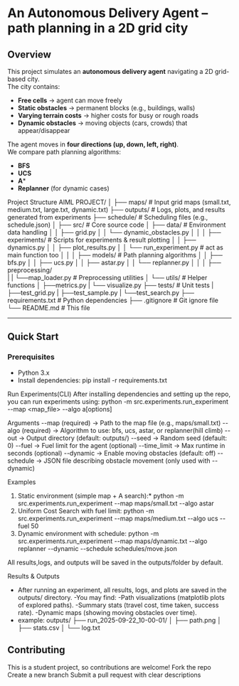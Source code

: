 # An Autonomous Delivery Agent – path planning in a 2D grid city

##  Overview
This project simulates an **autonomous delivery agent** navigating a 2D grid-based city.  
The city contains:
- **Free cells** → agent can move freely
- **Static obstacles** → permanent blocks (e.g., buildings, walls)
- **Varying terrain costs** → higher costs for busy or rough roads
- **Dynamic obstacles** → moving objects (cars, crowds) that appear/disappear

The agent moves in **four directions (up, down, left, right)**.  
We compare path planning algorithms:
- **BFS**
- **UCS**
- **A***
- **Replanner** (for dynamic cases)

Project Structure
AIML PROJECT/
│
├── maps/                           # Input grid maps (small.txt, medium.txt, large.txt, dynamic.txt)
├── outputs/                        # Logs, plots, and results generated from experiments
├── schedule/                       # Scheduling files (e.g., schedule.json)
│
├── src/                            # Core source code
│ ├── data/                         # Environment data handling
│ │ ├── grid.py
│ │ └── dynamic_obstacles.py
│ │
│ ├── experiments/                  # Scripts for experiments & result plotting
│ │ ├── dynamics.py
│ │ ├── plot_results.py
│ │ └── run_experiment.py            # act as main function too
│ │
│ ├── models/                        # Path planning algorithms
│ │ ├── bfs.py
│ │ ├── ucs.py
│ │ ├── astar.py
│ │ └── replanner.py
│ │
│ ├── preprocessing/   
| | └──map_loader.py                 # Preprocessing utilities
│ └── utils/                         # Helper functions
│    ├──metrics.py
|    └── visualize.py
├── tests/                           # Unit tests
|    ├──test_grid.py
|    ├──test_sample.py
|    └──test_search.py
├── requirements.txt                 # Python dependencies
├── .gitignore                       # Git ignore file
└── README.md                        # This file


---

##  Quick Start

### Prerequisites
- Python 3.x  
- Install dependencies:
  pip install -r requirements.txt

Run Experiments(CLI)
After installing dependencies and setting up the repo, you can run experiments using:
python -m src.experiments.run_experiment --map <map_file> --algo a<algorithm>[options]

Arguments
--map (required) → Path to the map file (e.g., maps/small.txt)
--algo (required) → Algorithm to use: bfs, ucs, astar, or replanner(hill climb)
--out → Output directory (default: outputs/)
--seed → Random seed (default: 0)
--fuel → Fuel limit for the agent (optional)
--time_limit → Max runtime in seconds (optional)
--dynamic → Enable moving obstacles (default: off)
--schedule → JSON file describing obstacle movement (only used with --dynamic)

Examples
1. Static environment (simple map + A search):*
python -m src.experiments.run_experiment --map maps/small.txt --algo astar
2. Uniform Cost Search with fuel limit:
python -m src.experiments.run_experiment --map maps/medium.txt --algo ucs --fuel 50
3. Dynamic environment with schedule:
python -m src.experiments.run_experiment --map maps/dynamic.txt --algo replanner --dynamic --schedule schedules/move.json


All results,logs, and outputs will be saved in the outputs/folder by default.

Results & Outputs
 - After running an experiment, all results, logs, and plots are saved in the outputs/ directory.
 -You may find:
     -Path visualizations (matplotlib plots of explored paths).
     -Summary stats (travel cost, time taken, success rate).
     -Dynamic maps (showing moving obstacles over time).
 - example:
       outputs/
         ├── run_2025-09-22_10-00-01/
         │   ├── path.png
         │   ├── stats.csv
         │   └── log.txt


## Contributing
  This is a student project, so contributions are welcome!
     Fork the repo
     Create a new branch
     Submit a pull request with clear descriptions
